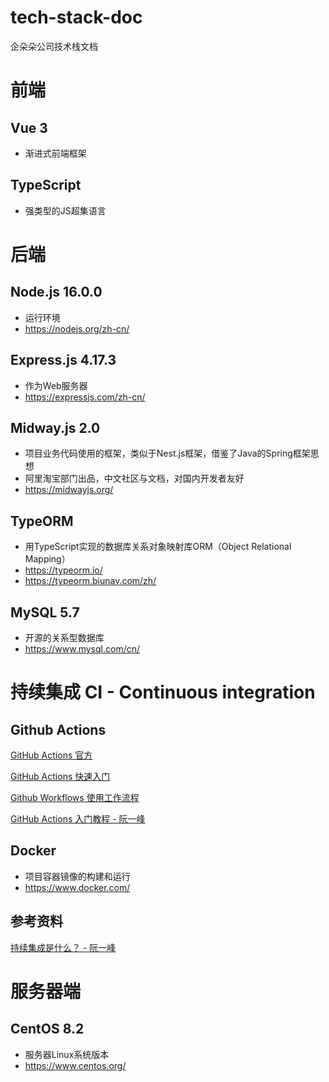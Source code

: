 # tech-stack-doc
企朵朵公司技术栈文档

# 前端
## Vue 3
  - 渐进式前端框架

## TypeScript
  - 强类型的JS超集语言

# 后端
## Node.js 16.0.0
  - 运行环境
  - https://nodejs.org/zh-cn/

## Express.js 4.17.3
  - 作为Web服务器
  - https://expressjs.com/zh-cn/

## Midway.js 2.0
  - 项目业务代码使用的框架，类似于Nest.js框架，借鉴了Java的Spring框架思想
  - 阿里淘宝部门出品，中文社区与文档，对国内开发者友好
  - https://midwayjs.org/

## TypeORM
  - 用TypeScript实现的数据库关系对象映射库ORM（Object Relational Mapping）
  - https://typeorm.io/
  - https://typeorm.biunav.com/zh/

## MySQL 5.7
  - 开源的关系型数据库
  - https://www.mysql.com/cn/

# 持续集成 CI - Continuous integration
## Github Actions
[GitHub Actions 官方](https://docs.github.com/cn/actions)

[GitHub Actions 快速入门](https://docs.github.com/cn/actions/quickstart)

[Github Workflows 使用工作流程](https://docs.github.com/cn/actions/using-workflows)

[GitHub Actions 入门教程 - 阮一峰](https://www.ruanyifeng.com/blog/2019/09/getting-started-with-github-actions.html)

## Docker
  - 项目容器镜像的构建和运行
  - https://www.docker.com/

## 参考资料
[持续集成是什么？ - 阮一峰](https://www.ruanyifeng.com/blog/2015/09/continuous-integration.html)

# 服务器端
## CentOS 8.2
  - 服务器Linux系统版本
  - https://www.centos.org/

